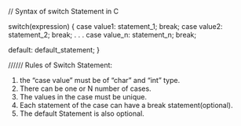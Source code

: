// Syntax of switch Statement in C

switch(expression)
{
case value1: 
            statement_1;
            break;
case value2: 
            statement_2;
            break;
.
.
.
case value_n: 
            statement_n;
            break;

default: 
         default_statement;
}

////// Rules of Switch Statement:
1. the “case value” must be of “char” and “int” type.
2. There can be one or N number of cases.
3. The values in the case must be unique.
4. Each statement of the case can have a break statement(optional). 
5. The default Statement is also optional.
